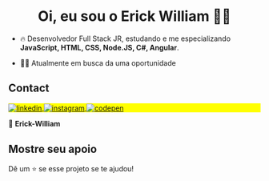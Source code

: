<h1 align="center">Oi, eu sou o Erick William 👍🏽</h1>

- 🔥 Desenvolvedor Full Stack JR, estudando e me especializando **JavaScript, HTML, CSS, Node.JS, C#, Angular**.

- 👨‍💻 Atualmente em busca da uma oportunidade

## Contact

<p align="left" style="background:yellow">
<a href="https://www.linkedin.com/in/erick-william-16ab4a238/" target="_blank">
  <img align="center" src="https://img.shields.io/badge/-ErickWilliam-05122A?style=flat&logo=linkedin" alt="linkedin"/>
</a>
<a href="https://www.instagram.com/erickwillian49/" target="_blank">
 <img align="center" src="https://img.shields.io/badge/-ErickWilliam-05122A?style=flat&logo=instagram" alt="instagram"/>
</a>
<a href="https://codepen.io/Erick-Willian" target="_blank">
  <img align="center" src="https://img.shields.io/badge/-ErickWilliam-05122A?style=flat&logo=codepen" alt="codepen"/>
</a>
</p>

👤 **Erick-William**

##  Mostre seu apoio

Dê um ⭐️ se esse projeto se te ajudou!
